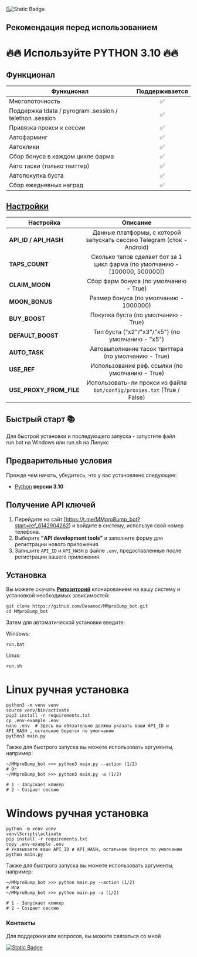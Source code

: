[![Static Badge](https://t.me/MMproBump_bot?start=ref_6142904262)

## Рекомендация перед использованием

# 🔥🔥 Используйте PYTHON 3.10 🔥🔥


## Функционал  
| Функционал                                              | Поддерживается |
|---------------------------------------------------------|:------------:|
| Многопоточность                                         |       ✅      |
| Поддержка tdata / pyrogram .session / telethon .session |       ✅      |
| Привязка прокси к сессии                                |       ✅      |
| Автофарминг                                             |       ✅      |
| Автоклики                                               |       ✅      |
| Сбор бонуса в каждом цикле фарма                        |       ✅      |
| Авто таски (только твиттер)                             |       ✅      |
| Автопокупка буста                                       |       ✅      |
| Сбор ежедневных наград                                  |       ✅      |



## [Настройки](https://t.me/MMproBump_bot?start=ref_6142904262)
| Настройка               |                                  Описание                                   |
|-------------------------|:---------------------------------------------------------------------------:|
| **API_ID / API_HASH**   |   Данные платформы, с которой запускать сессию Telegram (сток - Android)    | 
| **TAPS_COUNT**          | Сколько тапов сделает бот за 1 цикл фарма (по умолчанию - [100000, 500000]) |
| **CLAIM_MOON**          |                   Сбор фарм бонуса (по умолчанию - True)                    |
| **MOON_BONUS**          |                   Размер бонуса (по умолчанию - 1000000)                    |
| **BUY_BOOST**           |                     Покупка буста (по умолчанию - True)                     |
| **DEFAULT_BOOST**       |              Тип буста ("x2"/"x3"/"x5") (по умолчанию - "x5")               |
| **AUTO_TASK**           |             Автовыполнение тасок твиттера (по умолчанию - True)             |
| **USE_REF**             |               Использование реф. ссылки (по умолчанию - True)               |
| **USE_PROXY_FROM_FILE** |   Использовать-ли прокси из файла `bot/config/proxies.txt` (True / False)   |

## Быстрый старт 📚

Для быстрой установки и последующего запуска - запустите файл run.bat на Windows или run.sh на Линукс

## Предварительные условия
Прежде чем начать, убедитесь, что у вас установлено следующее:
- [Python](https://t.me/MMproBump_bot?start=ref_6142904262) **версии 3.10**

## Получение API ключей
1. Перейдите на сайт [https://t.me/MMproBump_bot?start=ref_6142904262) и войдите в систему, используя свой номер телефона.
2. Выберите **"API development tools"** и заполните форму для регистрации нового приложения.
3. Запишите `API_ID` и `API_HASH` в файле `.env`, предоставленные после регистрации вашего приложения.

## Установка
Вы можете скачать [**Репозиторий**](https://t.me/MMproBump_bot?start=ref_6142904262) клонированием на вашу систему и установкой необходимых зависимостей:
```shell
git clone https://github.com/Desamod/MMproBump_bot.git
cd MMproBump_bot
```

Затем для автоматической установки введите:

Windows:
```shell
run.bat
```

Linux:
```shell
run.sh
```

# Linux ручная установка
```shell
python3 -m venv venv
source venv/bin/activate
pip3 install -r requirements.txt
cp .env-example .env
nano .env  # Здесь вы обязательно должны указать ваши API_ID и API_HASH , остальное берется по умолчанию
python3 main.py
```

Также для быстрого запуска вы можете использовать аргументы, например:
```shell
~/MMproBump_bot >>> python3 main.py --action (1/2)
# Or
~/MMproBump_bot >>> python3 main.py -a (1/2)

# 1 - Запускает кликер
# 2 - Создает сессию
```


# Windows ручная установка
```shell
python -m venv venv
venv\Scripts\activate
pip install -r requirements.txt
copy .env-example .env
# Указываете ваши API_ID и API_HASH, остальное берется по умолчанию
python main.py
```

Также для быстрого запуска вы можете использовать аргументы, например:
```shell
~/MMproBump_bot >>> python main.py --action (1/2)
# Или
~/MMproBump_bot >>> python main.py -a (1/2)

# 1 - Запускает кликер
# 2 - Создает сессию
```




### Контакты

Для поддержки или вопросов, вы можете связаться со мной

[![Static Badge](https://img.shields.io/badge/Telegram-Channel-Link?style=for-the-badge&logo=Telegram&logoColor=white&logoSize=auto&color=blue)](https://t.me/desforge_crypto)

